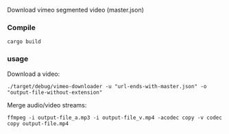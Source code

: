 Download vimeo segmented video (master.json)


### Compile

```
cargo build
```

### usage

Download a video:

```
./target/debug/vimeo-downloader -u "url-ends-with-master.json" -o "output-file-without-extension"
```

Merge audio/video streams:

```
ffmpeg -i output-file_a.mp3 -i output-file_v.mp4 -acodec copy -v codec copy output-file.mp4
```
